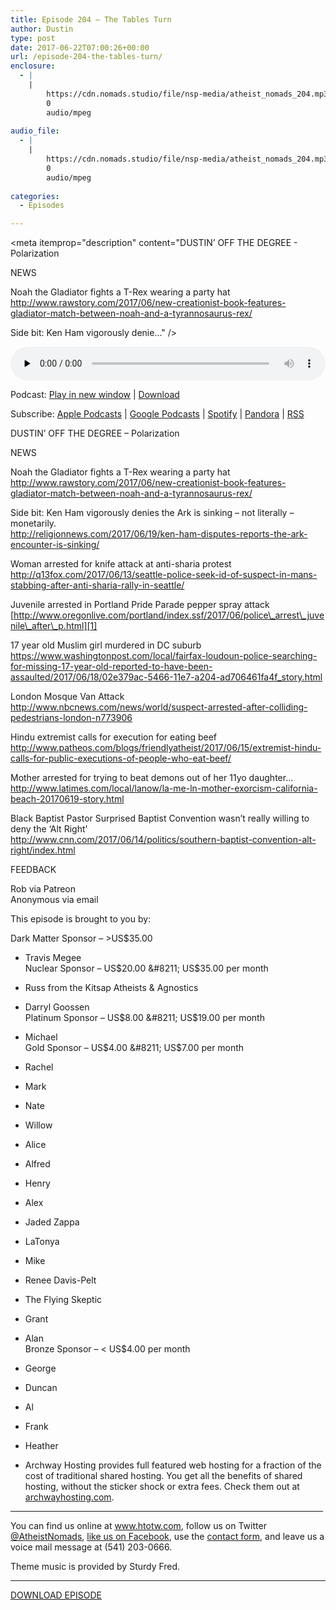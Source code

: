 ```yaml
---
title: Episode 204 – The Tables Turn
author: Dustin
type: post
date: 2017-06-22T07:00:26+00:00
url: /episode-204-the-tables-turn/
enclosure:
  - |
    |
        https://cdn.nomads.studio/file/nsp-media/atheist_nomads_204.mp3
        0
        audio/mpeg
        
audio_file:
  - |
    |
        https://cdn.nomads.studio/file/nsp-media/atheist_nomads_204.mp3
        0
        audio/mpeg
        
categories:
  - Episodes

---
```

<div itemscope itemtype="http://schema.org/AudioObject">
  <meta itemprop="name" content="Episode 204 &#8211; The Tables Turn" />
  
  <meta itemprop="uploadDate" content="2017-06-22T01:00:26-06:00" />
  
  <meta itemprop="encodingFormat" content="audio/mpeg" />
  
  <meta itemprop="description" content="DUSTIN’ OFF THE DEGREE - Polarization

NEWS

Noah the Gladiator fights a T-Rex wearing a party hat
http://www.rawstory.com/2017/06/new-creationist-book-features-gladiator-match-between-noah-and-a-tyrannosaurus-rex/

Side bit: Ken Ham vigorously denie..." />
  
  <meta itemprop="contentUrl" content="https://dts.podtrac.com/redirect.mp3/cdn.nomads.studio/file/nsp-media/atheist_nomads_204.mp3" />
  </p> 
  
  <div class="powerpress_player" id="powerpress_player_8467">
    <audio class="wp-audio-shortcode" id="audio-1565-211" preload="none" style="width: 100%;" controls="controls"><source type="audio/mpeg" src="https://dts.podtrac.com/redirect.mp3/cdn.nomads.studio/file/nsp-media/atheist_nomads_204.mp3?_=211" /><a href="https://dts.podtrac.com/redirect.mp3/cdn.nomads.studio/file/nsp-media/atheist_nomads_204.mp3">https://dts.podtrac.com/redirect.mp3/cdn.nomads.studio/file/nsp-media/atheist_nomads_204.mp3</a></audio>
  </div>
</div>

<p class="powerpress_links powerpress_links_mp3">
  Podcast: <a href="https://dts.podtrac.com/redirect.mp3/cdn.nomads.studio/file/nsp-media/atheist_nomads_204.mp3" class="powerpress_link_pinw" target="_blank" title="Play in new window" onclick="return powerpress_pinw('https://htotw.com/?powerpress_pinw=1565-podcast');" rel="nofollow">Play in new window</a> | <a href="https://dts.podtrac.com/redirect.mp3/cdn.nomads.studio/file/nsp-media/atheist_nomads_204.mp3" class="powerpress_link_d" title="Download" rel="nofollow" download="atheist_nomads_204.mp3">Download</a>
</p>

<p class="powerpress_links powerpress_subscribe_links">
  Subscribe: <a href="https://podcasts.apple.com/us/podcast/humanists-take-on-the-world/id530050098?mt=2&ls=1" class="powerpress_link_subscribe powerpress_link_subscribe_itunes" target="_blank" title="Subscribe on Apple Podcasts" rel="nofollow">Apple Podcasts</a> | <a href="https://www.google.com/podcasts?feed=aHR0cDovL2F0aGVpc3Rub21hZHMubGlic3luLmNvbS9yc3M%3D" class="powerpress_link_subscribe powerpress_link_subscribe_googleplay" target="_blank" title="Subscribe on Google Podcasts" rel="nofollow">Google Podcasts</a> | <a href="https://open.spotify.com/show/3LzK2xZGike6Tc1GEMtMbr?si=LieN9SNuTpq96smuaUsH8A" class="powerpress_link_subscribe powerpress_link_subscribe_spotify" target="_blank" title="Subscribe on Spotify" rel="nofollow">Spotify</a> | <a href="https://www.pandora.com/podcast/atheist-nomads/PC:10122?corr=62071012&part=ug" class="powerpress_link_subscribe powerpress_link_subscribe_pandora" target="_blank" title="Subscribe on Pandora" rel="nofollow">Pandora</a> | <a href="https://htotw.com/feed/podcast/" class="powerpress_link_subscribe powerpress_link_subscribe_rss" target="_blank" title="Subscribe via RSS" rel="nofollow">RSS</a>
</p>

<CENTER>
</CENTER>DUSTIN’ OFF THE DEGREE &#8211; Polarization

NEWS

Noah the Gladiator fights a T-Rex wearing a party hat  
<http://www.rawstory.com/2017/06/new-creationist-book-features-gladiator-match-between-noah-and-a-tyrannosaurus-rex/>

Side bit: Ken Ham vigorously denies the Ark is sinking &#8211; not literally &#8211; monetarily.  
 <http://religionnews.com/2017/06/19/ken-ham-disputes-reports-the-ark-encounter-is-sinking/>

Woman arrested for knife attack at anti-sharia protest  
 <http://q13fox.com/2017/06/13/seattle-police-seek-id-of-suspect-in-mans-stabbing-after-anti-sharia-rally-in-seattle/>

Juvenile arrested in Portland Pride Parade pepper spray attack  
 [http://www.oregonlive.com/portland/index.ssf/2017/06/police\_arrest\_juvenile\_after\_p.html][1]

17 year old Muslim girl murdered in DC suburb  
 <https://www.washingtonpost.com/local/fairfax-loudoun-police-searching-for-missing-17-year-old-reported-to-have-been-assaulted/2017/06/18/02e379ac-5466-11e7-a204-ad706461fa4f_story.html>

London Mosque Van Attack  
 <http://www.nbcnews.com/news/world/suspect-arrested-after-colliding-pedestrians-london-n773906>

Hindu extremist calls for execution for eating beef  
 <http://www.patheos.com/blogs/friendlyatheist/2017/06/15/extremist-hindu-calls-for-public-executions-of-people-who-eat-beef/>

Mother arrested for trying to beat demons out of her 11yo daughter&#8230;  
 <http://www.latimes.com/local/lanow/la-me-ln-mother-exorcism-california-beach-20170619-story.html>

Black Baptist Pastor Surprised Baptist Convention wasn’t really willing to deny the &#8216;Alt Right&#8217;  
 <http://www.cnn.com/2017/06/14/politics/southern-baptist-convention-alt-right/index.html>

FEEDBACK

Rob via Patreon  
Anonymous via email

This episode is brought to you by:

Dark Matter Sponsor &#8211; >US$35.00  
* Travis Megee  
Nuclear Sponsor &#8211; US$20.00 &#8211; US$35.00 per month  
* Russ from the Kitsap Atheists & Agnostics  
* Darryl Goossen  
Platinum Sponsor &#8211; US$8.00 &#8211; US$19.00 per month  
* Michael  
Gold Sponsor &#8211; US$4.00 &#8211; US$7.00 per month  
* Rachel  
* Mark  
* Nate  
* Willow  
* Alice  
* Alfred  
* Henry  
* Alex  
* Jaded Zappa  
* LaTonya  
* Mike  
* Renee Davis-Pelt  
* The Flying Skeptic  
* Grant  
* Alan  
Bronze Sponsor &#8211; < US$4.00 per month  
* George  
* Duncan  
* Al  
* Frank  
* Heather

* Archway Hosting provides full featured web hosting for a fraction of the cost of traditional shared hosting. You get all the benefits of shared hosting, without the sticker shock or extra fees. Check them out at <a href="http://archwayhosting.com/" target="_blank" rel="noopener noreferrer">archwayhosting.com</a>.

<hr width="500" />

You can find us online at <a href="https://www.htotw.com/" target="_blank" rel="noopener noreferrer">www.htotw.com</a>, follow us on Twitter <a href="https://twitter.com/AtheistNomads" target="_blank" rel="noopener noreferrer">@AtheistNomads</a>, <a href="https://htotw.com/facebook" target="_blank" rel="noopener noreferrer">like us on Facebook</a>, use the [contact form](https://htotw.com/contact), and leave us a voice mail message at (541) 203-0666.

Theme music is provided by Sturdy Fred.

<hr width="”500”" />

[DOWNLOAD EPISODE][2]

 [1]: http://www.oregonlive.com/portland/index.ssf/2017/06/police_arrest_juvenile_after_p.html
 [2]: https://dts.podtrac.com/redirect.mp3/cdn.nomads.studio/file/nsp-media/atheist_nomads_204.mp3
